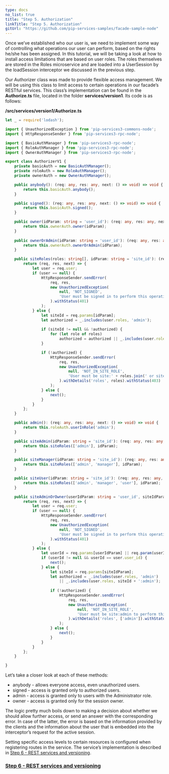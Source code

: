 ```yaml
---
type: docs
no_list: true
title: "Step 5. Authorization"
linkTitle: "Step 5. Authorization" 
gitUrl: "https://github.com/pip-services-samples/facade-sample-node"
---
```


Once we’ve established who our user is, we need to implement some way of controlling what operations our user can perform, based on the rights he/she has been assigned. In this tutorial, we will be taking a look at how to install access limitations that are based on user roles. The roles themselves are stored in the Roles microservice and are loaded into a UserSession by the loadSession interceptor we discussed in the previous step.

Our Authorizer class was made to provide flexible access management. We will be using this class to limit access to certain operations in our facade’s RESTful services. This class’s implementation can be found in the **Authorize.ts** file, located in the folder **services/version1**. Its code is as follows:

**/src/services/version1/Authorize.ts**

```typescript
let _ = require('lodash');

import { UnauthorizedException } from 'pip-services3-commons-node';
import { HttpResponseSender } from 'pip-services3-rpc-node';

import { BasicAuthManager } from 'pip-services3-rpc-node';
import { RoleAuthManager } from 'pip-services3-rpc-node';
import { OwnerAuthManager } from 'pip-services3-rpc-node';

export class AuthorizerV1 {
    private basicAuth = new BasicAuthManager();
    private roleAuth = new RoleAuthManager();
    private ownerAuth = new OwnerAuthManager();

    public anybody(): (req: any, res: any, next: () => void) => void {
        return this.basicAuth.anybody();
    }

    public signed(): (req: any, res: any, next: () => void) => void {
        return this.basicAuth.signed();
    }

    public owner(idParam: string = 'user_id'): (req: any, res: any, next: () => void) => void {
        return this.ownerAuth.owner(idParam);
    }
        
    public ownerOrAdmin(idParam: string = 'user_id'): (req: any, res: any, next: () => void) => void {
        return this.ownerAuth.ownerOrAdmin(idParam);
    }

    public siteRoles(roles: string[], idParam: string = 'site_id'): (req: any, res: any, next: () => void) => void {
        return (req, res, next) => {
            let user = req.user;
            if (user == null) {
                HttpResponseSender.sendError(
                    req, res,
                    new UnauthorizedException(
                        null, 'NOT_SIGNED',
                        'User must be signed in to perform this operation'
                    ).withStatus(401)
                );
            } else {
                let siteId = req.params[idParam];
                let authorized = _.includes(user.roles, 'admin');
                
                if (siteId != null && !authorized) {
                    for (let role of roles)
                        authorized = authorized || _.includes(user.roles, siteId + ':' + role);
                }

                if (!authorized) {
                    HttpResponseSender.sendError(
                        req, res,
                        new UnauthorizedException(
                            null, 'NOT_IN_SITE_ROLE',
                            'User must be site:' + roles.join(' or site:') + ' to perform this operation'
                        ).withDetails('roles', roles).withStatus(403)
                    );
                } else {
                    next();
                }
            }
        };
    }

    public admin(): (req: any, res: any, next: () => void) => void {
        return this.roleAuth.userInRole('admin');
    }

    public siteAdmin(idParam: string = 'site_id'): (req: any, res: any, next: () => void) => void {
        return this.siteRoles(['admin'], idParam);
    }

    public siteManager(idParam: string = 'site_id'): (req: any, res: any, next: () => void) => void {
        return this.siteRoles(['admin', 'manager'], idParam);
    }

    public siteUser(idParam: string = 'site_id'): (req: any, res: any, next: () => void) => void {
        return this.siteRoles(['admin', 'manager', 'user'], idParam);
    }

    public siteAdminOrOwner(userIdParam: string = 'user_id', siteIdParam: string = 'site_id'): (req: any, res: any, next: () => void) => void {
        return (req, res, next) => {
            let user = req.user;
            if (user == null) {
                HttpResponseSender.sendError(
                    req, res,
                    new UnauthorizedException(
                        null, 'NOT_SIGNED',
                        'User must be signed in to perform this operation'
                    ).withStatus(401)
                );
            } else {
                let userId = req.params[userIdParam] || req.param(userIdParam);
                if (userId != null && userId == user.user_id) {
                    next();
                } else {
                    let siteId = req.params[siteIdParam];
                    let authorized = _.includes(user.roles, 'admin')
                        || _.includes(user.roles, siteId + ':admin');
                    
                    if (!authorized) {
                        HttpResponseSender.sendError(
                            req, res,
                            new UnauthorizedException(
                                null, 'NOT_IN_SITE_ROLE',
                                'User must be site:admin to perform this operation'
                            ).withDetails('roles', ['admin']).withStatus(403)
                        );
                    } else {
                        next();
                    }
                }
            }
        };
    }

}
```

Let’s take a closer look at each of these methods:


- anybody - allows everyone access, even unauthorized users.
- signed - access is granted only to authorized users.
- admin - access is granted only to users with the Administrator role.
- owner - access is granted only for the session owner.


The logic pretty much boils down to making a decision about whether we should allow further access, or send an answer with the corresponding error. In case of the latter, the error is based on the information provided by the clients and the information about the user that is embedded into the interceptor’s request for the active session.


Setting specific access levels to certain resources is configured when registering routes in the service. The service’s implementation is described in [Step 6 - REST services and versioning](../step5).

<span class="hide-title-link">

### [Step 6 - REST services and versioning](../step5)

</span>
